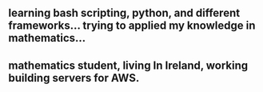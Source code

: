 ## learning bash scripting, python, and different frameworks... trying to applied my knowledge in mathematics...
## mathematics student, living In Ireland, working building servers for AWS.
 
<!--
**osiarap55/osiarap55** is a ✨ _special_ ✨ repository because its `README.md` (this file) appears on your GitHub profile.

Here are some ideas to get you started:

###- 🔭 I’m currently working on anything... looking for job but not much stress
###- 🌱 I’m currently learning programming, linux, configs...
- 👯 I’m looking to collaborate on ...
- 🤔 I’m looking for help with ...
- 💬 Ask me about ...
- 📫 How to reach me: ...
- 😄 Pronouns: ...
- ⚡ Fun fact: ...
-->
